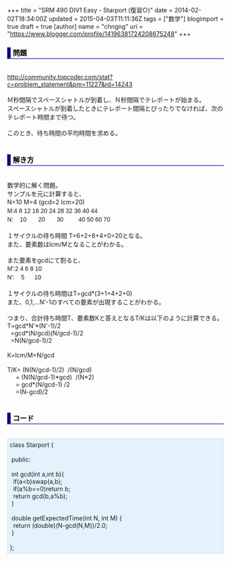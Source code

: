 +++
title = "SRM 490 DIV1 Easy - Starport (復習○)"
date = 2014-02-02T18:34:00Z
updated = 2015-04-03T11:11:36Z
tags = ["数学"]
blogimport = true
draft = true
[author]
	name = "chngng"
	uri = "https://www.blogger.com/profile/14196381724208675248"
+++

<div dir="ltr" style="text-align: left;" trbidi="on"><h3 style="border-bottom: 2px solid slateblue; border-left: 8px solid navy; color: black; padding: 0px 0px 1px 5px;">問題 </h3><br /><a href="http://community.topcoder.com/stat?c=problem_statement&amp;pm=11227&amp;rd=14243" target="_blank">http://community.topcoder.com/stat?c=problem_statement&amp;pm=11227&amp;rd=14243</a><br /><br />Ｍ秒間隔でスペースシャトルが到着し、Ｎ秒間隔でテレポートが始まる。<br />スペースシャトルが到着したときにテレポート間隔とぴったりでなければ、次のテレポート時間まで待つ。<br /><br />このとき、待ち時間の平均時間を求める。<br /><br /><h3 style="border-bottom: 2px solid slateblue; border-left: 8px solid navy; color: black; padding: 0px 0px 1px 5px;">解き方 </h3><br />数学的に解く問題。<br />サンプルを元に計算すると、<br /><div style="border: 0px; font-size: 14px; line-height: 1.428571em; margin: 0px; padding: 0px;">N=10 M=4 (gcd=2 lcm=20)</div><div style="border: 0px; font-size: 14px; line-height: 1.428571em; margin: 0px; padding: 0px;"><span style="font-family: Helvetica, Arial, 'Droid Sans', sans-serif; line-height: 1.428571em;">M:4 8 12 16 20 24 28 32 36 40 44</span></div><div style="border: 0px; font-size: 14px; line-height: 1.428571em; margin: 0px; padding: 0px;"><div style="border: 0px; font-family: Helvetica, Arial, 'Droid Sans', sans-serif; line-height: 1.428571em; margin: 0px; padding: 0px;">N: &nbsp; &nbsp;10 &nbsp; &nbsp; &nbsp; 20 &nbsp; &nbsp; &nbsp; 30 &nbsp; &nbsp; &nbsp; &nbsp; 40 50 60 70</div></div><br />１サイクルの待ち時間 T=6+2+8+4+0=20となる。<br />また、要素数はlcm/Mとなることがわかる。<br /><br />また要素をgcdにて割ると、<br /><div style="border: 0px; font-size: 14px; line-height: 1.428571em; margin: 0px; padding: 0px;"><span style="font-family: Helvetica, Arial, 'Droid Sans', sans-serif; line-height: 1.428571em;">M':2 4 6 8 10&nbsp;</span></div><div style="border: 0px; font-size: 14px; line-height: 1.428571em; margin: 0px; padding: 0px;"><div style="border: 0px; font-family: Helvetica, Arial, 'Droid Sans', sans-serif; line-height: 1.428571em; margin: 0px; padding: 0px;">N': &nbsp; &nbsp;5 &nbsp; &nbsp; &nbsp;10 &nbsp;</div></div><br />１サイクルの待ち時間はT=gcd*(3+1+4+2+0)<br />また、0,1,...N'-1のすべての要素が出現することがわかる。<br /><br />つまり、合計待ち時間T、要素数Kと答えとなるT/Kは以下のように計算できる。<br />T=gcd*N'*(N'-1)/2<br />&nbsp; =gcd*(N/gcd)(N/gcd-1)/2<br />&nbsp; =N(N/gcd-1)/2<br /><br />K=lcm/M=N/gcd<br /><br />T/K= (N(N/gcd-1)/2) &nbsp;/(N/gcd)<br />&nbsp; &nbsp; &nbsp;= (N(N/gcd-1)*gcd) &nbsp;/(N*2)<br />&nbsp; &nbsp; &nbsp;= gcd*(N/gcd-1) /2<br />&nbsp; &nbsp; &nbsp;=(N-gcd)/2<br /><br /><h3 style="border-bottom: 2px solid slateblue; border-left: 8px solid navy; color: black; padding: 0px 0px 1px 5px;">コード </h3><br /><div style="background-color: #e3f2fb; border: 1px dotted #CCCCCC; padding: 5px;">class Starport {<br /><br /><span class="Apple-tab-span" style="white-space: pre;"> </span>public:<br /><br /><span class="Apple-tab-span" style="white-space: pre;"> </span>int gcd(int a,int b){<br /><span class="Apple-tab-span" style="white-space: pre;">  </span>if(a&lt;b)swap(a,b);<br /><span class="Apple-tab-span" style="white-space: pre;">  </span>if(a%b==0)return b;<br /><span class="Apple-tab-span" style="white-space: pre;">  </span>return gcd(b,a%b);<br /><span class="Apple-tab-span" style="white-space: pre;"> </span>}<br /><br /><span class="Apple-tab-span" style="white-space: pre;"> </span>double getExpectedTime(int N, int M) {<br /><span class="Apple-tab-span" style="white-space: pre;">  </span>return (double)(N-gcd(N,M))/2.0;<br /><span class="Apple-tab-span" style="white-space: pre;"> </span>}<br /><br />};</div></div>

